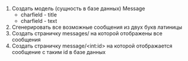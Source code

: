 1. Создать модель (сущность в базе данных) Message
   * charfield - title
   * charfield - text
2. Сгенерировать все возможные сообщения из двух букв латиницы
3. Создать страничку messages/ на которой отображены все сообщения
4. Создать страничку message/\<int:id> на которой отображается сообщение с таким id в базе данных
